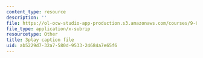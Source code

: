 ```yaml
---
content_type: resource
description: ''
file: https://ol-ocw-studio-app-production.s3.amazonaws.com/courses/9-00sc-introduction-to-psychology-fall-2011/ab5229d732a7580d953324684a7e65f6_v4ur5mna060.vtt
file_type: application/x-subrip
resourcetype: Other
title: 3play caption file
uid: ab5229d7-32a7-580d-9533-24684a7e65f6
---
```

